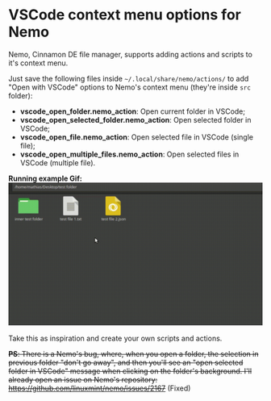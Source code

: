 # VSCode context menu options for Nemo

Nemo, Cinnamon DE file manager, supports adding actions and scripts to it's context menu.

Just save the following files inside  `~/.local/share/nemo/actions/` to add "Open with VSCode" options to Nemo's context menu (they're inside `src` folder):
* **vscode_open_folder.nemo_action**: Open current folder in VSCode;
* **vscode_open_selected_folder.nemo_action**: Open selected folder in VSCode;
* **vscode_open_file.nemo_action**: Open selected file in VSCode (single file);
* **vscode_open_multiple_files.nemo_action**: Open selected files in VSCode (multiple file).

**Running example Gif:**
![](running-example.gif)

Take this as inspiration and create your own scripts and actions.

~~**PS**: There is a Nemo's bug, where, when you open a folder, the selection in previous folder "don't go away", and then you'll see an "open selected folder in VSCode" message when clicking on the folder's background. I'll already open an issue on Nemo's repository: https://github.com/linuxmint/nemo/issues/2167~~ (Fixed)
